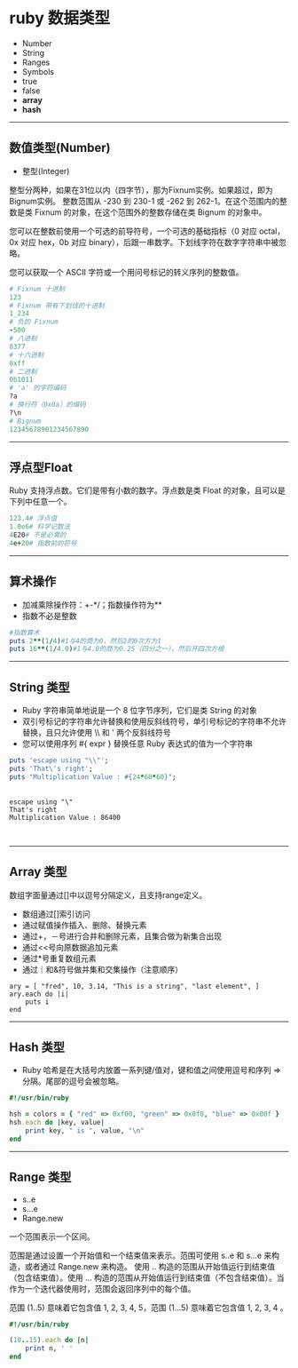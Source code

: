 # ruby **数据类型**

- Number
- String
- Ranges
- Symbols
- true
- false
- **array**
- **hash**
---


## 数值类型(Number)

- 整型(Integer)

<aside class="notes">
  整型分两种，如果在31位以内（四字节），那为Fixnum实例。如果超过，即为Bignum实例。
  整数范围从 -230 到 230-1 或 -262 到 262-1。在这个范围内的整数是类 Fixnum 的对象，在这个范围外的整数存储在类 Bignum 的对象中。

您可以在整数前使用一个可选的前导符号，一个可选的基础指标（0 对应 octal，0x 对应 hex，0b 对应 binary），后跟一串数字。下划线字符在数字字符串中被忽略。

您可以获取一个 ASCII 字符或一个用问号标记的转义序列的整数值。
</aside>


```ruby
# Fixnum 十进制
123
# Fixnum 带有下划线的十进制
1_234
# 负的 Fixnum
-500
# 八进制
0377
# 十六进制
0xff
# 二进制
0b1011
# 'a' 的字符编码
?a
# 换行符（0x0a）的编码
?\n
# Bignum
12345678901234567890 

```

---


## 浮点型Float

<aside class="notes">
  Ruby 支持浮点数。它们是带有小数的数字。浮点数是类 Float 的对象，且可以是下列中任意一个。

</aside>

```ruby
123.4# 浮点值
1.0e6# 科学记数法
4E20# 不是必需的
4e+20# 指数前的符号

```
---
## 算术操作

- 加减乘除操作符：+-*/；指数操作符为**
- 指数不必是整数

```ruby
#指数算术 
puts 2**(1/4)#1与4的商为0，然后2的0次方为1 
puts 16**(1/4.0)#1与4.0的商为0.25（四分之一），然后开四次方根 
```
--- 
## String 类型
- Ruby 字符串简单地说是一个 8 位字节序列，它们是类 String 的对象
- 双引号标记的字符串允许替换和使用反斜线符号，单引号标记的字符串不允许替换，且只允许使用 \\\\ 和 \' 两个反斜线符号
- 您可以使用序列 #{ expr } 替换任意 Ruby 表达式的值为一个字符串
```ruby
puts 'escape using "\\"';
puts 'That\'s right';
puts "Multiplication Value : #{24*60*60}";
```

<div class="fragment fade-in-then-out">
  <pre>
    <code class="hljs" data-trim data-line-numbers="4,8-11">
escape using "\"
That's right
Multiplication Value : 86400
    </code>
  </pre>

</div>

--- 

## Array 类型

数组字面量通过[]中以逗号分隔定义，且支持range定义。

- 数组通过[]索引访问
- 通过赋值操作插入、删除、替换元素
- 通过+，－号进行合并和删除元素，且集合做为新集合出现
- 通过<<号向原数据追加元素
- 通过*号重复数组元素
- 通过｜和&符号做并集和交集操作（注意顺序）

```
ary = [ "fred", 10, 3.14, "This is a string", "last element", ]
ary.each do |i|
    puts i
end
```
---

## Hash 类型

- Ruby 哈希是在大括号内放置一系列键/值对，键和值之间使用逗号和序列 => 分隔。尾部的逗号会被忽略。

```ruby 
#!/usr/bin/ruby

hsh = colors = { "red" => 0xf00, "green" => 0x0f0, "blue" => 0x00f }
hsh.each do |key, value|
    print key, " is ", value, "\n"
end


```
---

## Range 类型

- s..e 
- s...e 
- Range.new

<aside class="notes">
  一个范围表示一个区间。

范围是通过设置一个开始值和一个结束值来表示。范围可使用 s..e 和 s...e 来构造，或者通过 Range.new 来构造。
使用 .. 构造的范围从开始值运行到结束值（包含结束值）。使用 ... 构造的范围从开始值运行到结束值（不包含结束值）。当作为一个迭代器使用时，范围会返回序列中的每个值。

范围 (1..5) 意味着它包含值 1, 2, 3, 4, 5，范围 (1...5) 意味着它包含值 1, 2, 3, 4 。

</aside>

```ruby 
#!/usr/bin/ruby

(10..15).each do |n|
    print n, ' '
end

```

